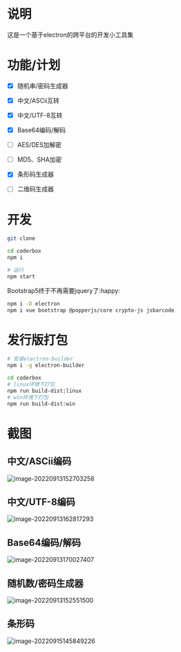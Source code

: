 # 说明

这是一个基于electron的跨平台的开发小工具集

# 功能/计划

- [x] 随机串/密码生成器

- [x] 中文/ASCii互转

- [x] 中文/UTF-8互转

- [x] Base64编码/解码

- [ ] AES/DES加解密

- [ ] MD5、SHA加密

- [x] 条形码生成器

- [ ] 二维码生成器

# 开发

```bash
git clone

cd coderbox
npm i

# 运行
npm start
```

Bootstrap5终于不再需要jquery了:happy:

```bash
npm i -D electron
npm i vue bootstrap @popperjs/core crypto-js jsbarcode
```

# 发行版打包

```bash
# 安装electron-builder
npm i -g electron-builder

cd coderbox
# linux环境下打包
npm run build-dist:linux
# win环境下打包
npm run build-dist:win
```

# 截图

## 中文/ASCii编码

![image-20220913152703258](https://imgbd.r-xnoro.com//image-20220913152703258.png)

## 中文/UTF-8编码

![image-20220913162817293](https://imgbd.r-xnoro.com//image-20220913162817293.png)

## Base64编码/解码

![image-20220913170027407](https://imgbd.r-xnoro.com//image-20220913170027407.png)

## 随机数/密码生成器

![image-20220913152551500](https://imgbd.r-xnoro.com//image-20220913152551500.png)

## 条形码

![image-20220915145849226](https://imgbd.r-xnoro.com//image-20220915145849226.png)
